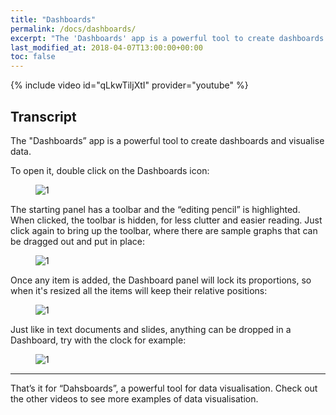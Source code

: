 ```yaml
---
title: "Dashboards"
permalink: /docs/dashboards/
excerpt: "The 'Dashboards' app is a powerful tool to create dashboards and visualise data."
last_modified_at: 2018-04-07T13:00:00+00:00
toc: false
---
```


{% include video id="qLkwTiljXtI" provider="youtube" %}

## Transcript

The "Dashboards” app is a powerful tool to create dashboards and visualise data.

To open it, double click on the Dashboards icon:

<figure>
  <img src="{{ '/assets/images/docs-gifs/dashboards/dashboards-1.gif' | relative_url }}" alt="1">
</figure>

The starting panel has a toolbar and the “editing pencil” is highlighted. When clicked, the toolbar is hidden, for less clutter and easier reading. Just click again to bring up the toolbar, where there are sample graphs that can be dragged out and put in place:

<figure>
  <img src="{{ '/assets/images/docs-gifs/dashboards/dashboards-2.gif' | relative_url }}" alt="1">
</figure>

Once any item is added, the Dashboard panel will lock its proportions, so when it's resized all the items will keep their relative positions:

<figure>
  <img src="{{ '/assets/images/docs-gifs/dashboards/dashboards-3.gif' | relative_url }}" alt="1">
</figure>

Just like in text documents and slides, anything can be dropped in a Dashboard, try with the clock for example:

<figure>
  <img src="{{ '/assets/images/docs-gifs/dashboards/dashboards-4.gif' | relative_url }}" alt="1">
</figure>

---

That’s it for “Dahsboards”, a powerful tool for data visualisation. Check out the other videos to see more examples of data visualisation.